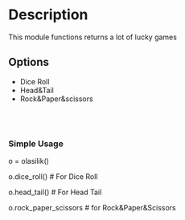 <div>
<h1>Description</h1>
<p>This module functions returns a lot of lucky games</p>
</div>
<div>
<h2>Options</h2>
<ul>
<li>Dice Roll</li>
<li>Head&Tail</li>
<li>Rock&Paper&scissors</li>
  </ul>
</div><br><br>
<div>
<h3>Simple Usage</h3>
<p>o = olasilik()</p>
<p>o.dice_roll() # For Dice Roll</p>
<p>o.head_tail() # For Head Tail</p>
<p>o.rock_paper_scissors # for Rock&Paper&Scissors</p>
  </div>
